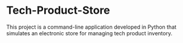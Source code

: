 # Tech-Product-Store
This project is a command-line application developed in Python that simulates an electronic store for managing tech product inventory.
